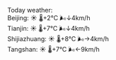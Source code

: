 Today weather:  
Beijing: ☀️   🌡️+2°C 🌬️↓4km/h  
Tianjin: ☀️   🌡️+7°C 🌬️↓4km/h  
Shijiazhuang: ☀️   🌡️+8°C 🌬️→4km/h  
Tangshan: ☀️   🌡️+7°C 🌬️←9km/h  
